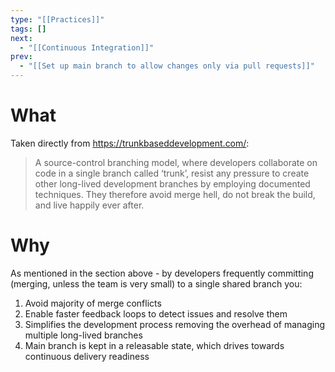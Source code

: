 ```yaml
---
type: "[[Practices]]"
tags: []
next:
  - "[[Continuous Integration]]"
prev:
  - "[[Set up main branch to allow changes only via pull requests]]"
---
```

# What
Taken directly from https://trunkbaseddevelopment.com/:
>A source-control branching model, where developers collaborate on code in a single branch called ‘trunk’, resist any pressure to create other long-lived development branches by employing documented techniques. They therefore avoid merge hell, do not break the build, and live happily ever after.
# Why
As mentioned in the section above - by developers frequently committing (merging, unless the team is very small) to a single shared branch you:
1. Avoid majority of merge conflicts
2. Enable faster feedback loops to detect issues and resolve them
3. Simplifies the development process removing the overhead of managing multiple long-lived branches
4. Main branch is kept in a releasable state, which drives towards continuous delivery readiness